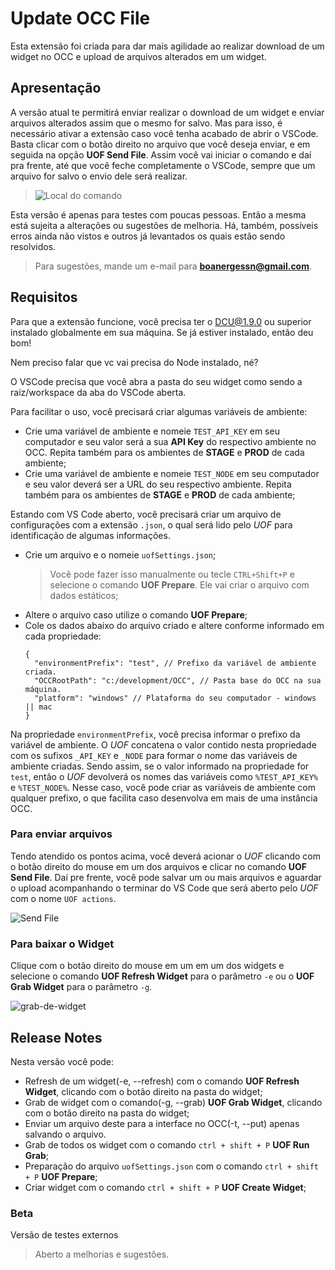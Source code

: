 # Update OCC File

Esta extensão foi criada para dar mais agilidade ao realizar download de um widget no OCC e upload de arquivos alterados em um widget.

## Apresentação

A versão atual te permitirá enviar realizar o download de um widget e enviar arquivos alterados assim que o mesmo for salvo. Mas para isso, é necessário ativar a extensão caso você tenha acabado de abrir o VSCode. Basta clicar com o botão direito no arquivo que você deseja enviar, e em seguida na opção **UOF Send File**. Assim você vai iniciar o comando e daí pra frente, até que você feche completamente o VSCode, sempre que um arquivo for salvo o envio dele será realizar.
> ![Local do comando](https://user-images.githubusercontent.com/22202005/91325262-5a58c100-e799-11ea-8d68-b1a9607c9b81.png)

Esta versão é apenas para testes com poucas pessoas. Então a mesma está sujeita a alterações ou sugestões de melhoria.
Há, também, possíveis erros ainda não vistos e outros já levantados os quais estão sendo resolvidos.

> Para sugestões, mande um e-mail para **boanergessn@gmail.com**.

## Requisitos

Para que a extensão funcione, você precisa ter o DCU@1.9.0 ou superior instalado globalmente em sua máquina. Se já estiver instalado, então deu bom!

Nem preciso falar que vc vai precisa do Node instalado, né?

O VSCode precisa que você abra a pasta do seu widget como sendo a raiz/workspace da aba do VSCode aberta.

Para facilitar o uso, você precisará criar algumas variáveis de ambiente:

- Crie uma variável de ambiente e nomeie `TEST_API_KEY` em seu computador e seu valor será a sua **API Key** do respectivo ambiente no OCC. Repita também para os ambientes de **STAGE** e **PROD** de cada ambiente;
- Crie uma variável de ambiente e nomeie `TEST_NODE` em seu computador e seu valor deverá ser a URL do seu respectivo ambiente. Repita também para os ambientes de **STAGE** e **PROD** de cada ambiente;

Estando com VS Code aberto, você precisará criar um arquivo de configurações com a extensão `.json`, o qual será lido pelo _UOF_ para identificação de algumas informações.

- Crie um arquivo e o nomeie `uofSettings.json`; 
  >Você pode fazer isso manualmente ou tecle `CTRL+Shift+P` e selecione o comando **UOF Prepare**. Ele vai criar o arquivo com dados estáticos;
- Altere o arquivo caso utilize o comando **UOF Prepare**;
- Cole os dados abaixo do arquivo criado e altere conforme informado em cada propriedade:
  ```
  {
    "environmentPrefix": "test", // Prefixo da variável de ambiente criada.
    "OCCRootPath": "c:/development/OCC", // Pasta base do OCC na sua máquina.
    "platform": "windows" // Plataforma do seu computador - windows || mac
  }
  ```
Na propriedade `environmentPrefix`, você precisa informar o prefixo da variável de ambiente. O _UOF_ concatena o valor contido nesta propriedade com os sufixos `_API_KEY` e `_NODE` para formar o nome das variáveis de ambiente criadas. Sendo assim, se o valor informado na propriedade for `test`, então o _UOF_ devolverá os nomes das variáveis como `%TEST_API_KEY%` e `%TEST_NODE%`. Nesse caso, você pode criar as variáveis de ambiente com qualquer prefixo, o que facilita caso desenvolva em mais de uma instância OCC.

### Para enviar arquivos

Tendo atendido os pontos acima, você deverá acionar o _UOF_ clicando com o botão direito do mouse em um dos arquivos e clicar no comando **UOF Send File**. Daí pre frente, você pode salvar um ou mais arquivos e aguardar o upload acompanhando o terminar do VS Code que será aberto pelo _UOF_ com o nome `UOF actions`.

![Send File](https://user-images.githubusercontent.com/22202005/91325262-5a58c100-e799-11ea-8d68-b1a9607c9b81.png)


### Para baixar o Widget

Clique com o botão direito do mouse em um em um dos widgets e selecione o comando **UOF Refresh Widget** para o parâmetro `-e` ou o **UOF Grab Widget** para o parâmetro `-g`.

![grab-de-widget](https://user-images.githubusercontent.com/22202005/91342244-1d002d80-e7b1-11ea-8731-c5cf31ca4b62.png)

## Release Notes

Nesta versão você pode:
- Refresh de um widget(-e, --refresh) com o comando **UOF Refresh Widget**, clicando com o botão direito na pasta do widget;
- Grab de widget com o comando(-g, --grab) **UOF Grab Widget**, clicando com o botão direito na pasta do widget;
- Enviar um arquivo deste para a interface no OCC(-t, --put) apenas salvando o arquivo.
- Grab de todos os widget com o comando `ctrl + shift + P` **UOF Run Grab**;
- Preparação do arquivo `uofSettings.json` com o comando `ctrl + shift + P` **UOF Prepare**;
- Criar widget com o comando `ctrl + shift + P` **UOF Create Widget**;

### Beta

Versão de testes externos
> Aberto a melhorias e sugestões.
